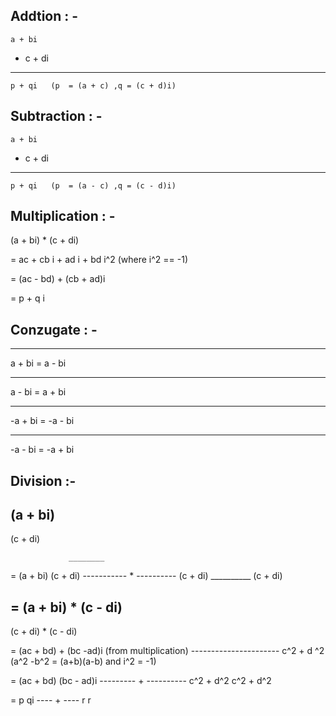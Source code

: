 ## Addtion : - 

    a + bi
+   c + di
-------------
    p + qi   (p  = (a + c) ,q = (c + d)i)


## Subtraction : - 

    a + bi
-   c + di
-------------
    p + qi   (p  = (a - c) ,q = (c - d)i)


## Multiplication : - 

(a + bi) * (c + di)

=  ac + cb i + ad i + bd i^2 (where i^2  == -1)

=  (ac - bd) + (cb + ad)i

=  p + q i


## Conzugate : - 

________
a + bi     =  a - bi

_______
a - bi    =   a + bi

______
-a + bi    =  -a - bi

_______
-a - bi    =  -a + bi

## Division :-

(a + bi)
---------
(c + di)

                 ________
=  (a + bi)       (c + di)
  ----------- *  ----------
    (c + di)      __________
                   (c + di)

=  (a + bi)  * (c - di)
  ----------------------
   (c + di)  * (c - di)

=   (ac + bd) + (bc -ad)i           (from multiplication)
    ----------------------
     c^2  + d ^2                    (a^2 -b^2 = (a+b)(a-b)  and i^2 = -1)

=   (ac + bd)       (bc - ad)i
    ---------   +   ----------
    c^2 + d^2       c^2 + d^2

=   p           qi
  ----    +    ----
   r            r